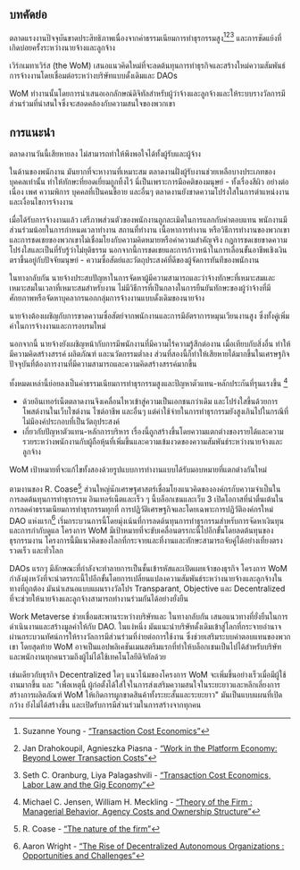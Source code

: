 

## บทคัดย่อ

ตลาดแรงงานปัจจุบันขาดประสิทธิภาพเนื่องจากค่าธรรมเนียมการทำธุรกรรมสูง[^1][^2][^3] และการขัดแย้งที่เกิดบ่อยครั้งระหว่างนายจ้างและลูกจ้าง

เวิร์กเมทาเวิร์ส (the WoM) เสนอแนวคิดใหม่ที่จะลดต้นทุนการทำธุรกิจและสร้างใหม่ความสัมพันธ์การจ้างงานโดยเชื่อมต่อระหว่างบริษัทแบบดั้งเดิมและ DAOs

WoM ทำงานนั้นโดยการนำเสนอเอกลักษณ์ดิจิทัลสำหรับผู้ว่าจ้างและลูกจ้างและให้ระบบรางวัลการมีส่วนร่วมที่น่าสนใจซึ่งจะสอดคล้องกับความสนใจของพวกเขา

## การแนะนำ

ตลาดงานวันนี้เสียหายลง ไม่สามารถทำให้พึงพอใจได้ทั้งผู้รับและผู้จ้าง

ในด้านของพนักงาน มันยากที่จะหางานที่เหมาะสม ตลาดงานฝั่งผู้รับงานช่วยเหลือบางประเภทของบุคคลเท่านั้น ทำให้ทักษะที่ยอดเยี่ยมถูกทิ้งไว้ นี่เป็นเพราะการมีอคติของมนุษย์ - ทั้งเรื่องสีผิว อย่างต่อเนื่อง เพศ ความพิการ บุคคลที่เป็นคนขี้อาย และอื่นๆ ตลาดงานยังขาดความโปร่งใสในการตำแหน่งงานและเงื่อนไขการจ้างงาน

เมื่อได้รับการจ้างงานแล้ว เสรีภาพส่วนตัวของพนักงานถูกละเมิดในการแลกกับค่าตอบแทน พนักงานมีส่วนร่วมน้อยในการกำหนดเวลาทำงาน สถานที่ทำงาน เนื้อหาการทำงาน หรือวิธีการทำงานของพวกเขา และการชดเชยของพวกเขาไม่เชื่อมโยงกับความคิดหมายหรือค่าความสำคัญจริง กฎการชดเชยขาดความโปร่งใสและเป็นที่รับรู้ว่าไม่ยุติธรรม นอกจากนี้การชดเชยและการก้าวหน้าในการเลื่อนขั้นอาชีพเชิงเงินตราขึ้นอยู่กับปัจจัยมนุษย์ - ความซื่อสัตย์และวัตถุประสงค์ที่ดีของผู้จัดการทันทีของพนักงาน

ในทางกลับกัน นายจ้างประสบปัญหาในการจัดหาผู้มีความสามารถและว่าจ้างทักษะที่เหมาะสมและเหมาะสมในเวลาที่เหมาะสมสำหรับงาน ไม่มีวิธีการที่เป็นกลางในการยืนยันทักษะของผู้ว่าจ้างที่มีศักยภาพหรือจัดหาบุคลากรนอกกลุ่มการจ้างงานแบบดั้งเดิมของนายจ้าง

นายจ้างต้องเผชิญกับการขาดความซื่อสัตย์จากพนักงานและการมีอัตราการหมุนเวียนงานสูง ซึ่งทั้งคู่เพิ่มค่าในการจ้างงานและการอบรมใหม่

นอกจากนี้ นายจ้างยังเผชิญหน้ากับการมีพนักงานที่มีความไร้ความรู้สึกต่องาน เมื่อเทียบกับสิ่งอื่น ทำให้มีความคิดสร้างสรรค์ ผลิตภัณฑ์ และนวัตกรรมต่ำลง ส่วนที่สองนี้ก็ทำให้เสียหายได้มากขึ้นในเศรษฐกิจปัจจุบันที่ต้องการงานที่มีความสามารถและความคิดสร้างสรรค์มากขึ้น

ทั้งหมดเหล่านี้ย่อยลงเป็นค่าธรรมเนียมการทำธุรกรรมสูงและปัญหาตัวแทน-หลักประกันที่รุนแรงขึ้น [^4]

- ด้วยอินเทอร์เน็ตตลาดงานจึงเคลื่อนไหวเข้าสู่ความเป็นเอกชนกว่าเดิม และโปร่งใสขึ้นด้วยการโพสต์งานในเว็บไซต์งาน ไซต์อาชีพ และอื่นๆ แต่ค่าใช้จ่ายในการทำธุรกรรมยังสูงเกินไปในกรณีที่ไม่มีองค์ประกอบที่เป็นวัตถุประสงค์
- เกี่ยวกับปัญหาตัวแทน-หลักการบริหาร เรื่องนี้ถูกสร้างขึ้นโดยความแตกต่างของรายได้และความรวยระหว่างพนักงานกับผู้ถือหุ้นที่เพิ่มขึ้นและความเข้มงวดของความสัมพันธ์ระหว่างนายจ้างและลูกจ้าง

WoM เป้าหมายที่จะแก้ไขทั้งสองด้วยรูปแบบการทำงานแบบได้รับมอบหมายที่แตกต่างกันใหม่

ตามงานของ R. Coase[^5] ส่วนใหญ่นักเศรษฐศาสตร์เชื่อมโยงแนวคิดขององค์กรกับความจำเป็นในการลดต้นทุนการทำธุรกรรม อินเทอร์เน็ตและเร็ว ๆ นี้บล็อกเชนและเว็บ 3 เปิดโอกาสที่น่าตื่นเต้นในการลดค่าธรรมเนียมการทำธุรกรรมทุกที่ การปฏิวัติเศรษฐกิจและโดยเฉพาะการปฏิวัติองค์กรใหม่ DAO แห่งแรก[^6] เริ่มกระบวนการนี้โดยมุ่งเน้นที่การลดต้นทุนการทำธุรกรรมสำหรับการจัดหาเงินทุนและการกำกับดูแล โครงการ WoM มีเป้าหมายที่จะขับเคลื่อนตรรกะนี้ไปอีกขั้นโดยลดต้นทุนของธุรกรรมงาน โครงการนี้มีแนวคิดของโลกที่กระจายและที่งานและทักษะสามารถจับคู่ได้อย่างเที่ยงตรง รวดเร็ว และทั่วโลก

DAOs แรกๆ มีลักษณะที่กำลังจะทำลายการเป็นชั้นเข้ารหัสและเปิดเผยเจ้าของธุรกิจ โครงการ WoM กำลังมุ่งหวังที่จะนำตรรกะนี้ไปอีกขั้นโดยการเปลี่ยนแปลงความสัมพันธ์ระหว่างนายจ้างและลูกจ้างในทางที่ถูกต้อง มันนำเสนอแบบแผนรางวัลโปร Transparant, Objective และ Decentralized ที่จะช่วยให้นายจ้างและลูกจ้างสามารถทำงานร่วมกันได้อย่างยั่งยืน

Work Metaverse ช่วยเชื่อมสะพานระหว่างบริษัทและ ในทางกลับกัน เสนอแนวทางที่ยั่งยืนในการดำเนินงานและสร้างมูลค่าให้กับ DAO. ในแง่หนึ่ง มันแนะนำบริษัทดั้งเดิมเข้าสู่โลกที่กระจายอำนาจผ่านกระบวนทัศน์การให้รางวัลการมีส่วนร่วมที่ง่ายต่อการใช้งาน ซึ่งช่วยเสริมระบบค่าตอบแทนของพวกเขา โดยสุดท้าย WoM อาจเป็นแอปพลิเคชันเมนสตรีมแรกที่ทำให้บล็อกเชนเป็นไปได้สำหรับบริษัทและพนักงานทุกคนรวมถึงผู้ไม่ได้ใช้เทคโนโลยีดิจิทัลด้วย

เช่นเดียวกับธุรกิจ Decentralized ใดๆ แนวโน้มของโครงการ WoM จะเพิ่มขึ้นอย่างเร็วเมื่อมีผู้ใช้งานมากขึ้น และ "เพื่อเหตุนี้ ผู้ก่อตั้งได้ใส่ใจในการส่งเสริมความสนใจในระยะยาวและหลีกเลี่ยงการสร้างการผลิตภัณฑ์ WoM ให้เกิดการผูกขาดสินค้าทั้งระยะสั้นและระยะยาว" มันเป็นแบบแผนที่เปิดกว้าง ยังไม่ได้สร้างขึ้น และเปิดรับการมีส่วนร่วมในการสร้างจากทุกคน


[^1]: Suzanne Young - [“Transaction Cost Economics”](https://www.academia.edu/24703426/Transaction_Cost_Economics)
[^2]: Jan Drahokoupil, Agnieszka Piasna - [“Work in the Platform Economy: Beyond Lower Transaction Costs”](https://www.intereconomics.eu/contents/year/2017/number/6/article/work-in-the-platform-economy-beyond-lower-transaction-costs.html)
[^3]: Seth C. Oranburg, Liya Palagashvili - [“Transaction Cost Economics, Labor Law and the Gig Economy”](https://dsc.duq.edu/cgi/viewcontent.cgi?article=1115&context=law-faculty-scholarship)
[^4]: Michael C. Jensen, William H. Meckling - [“Theory of the Firm : Managerial Behavior, Agency Costs and Ownership Structure”](https://www.sfu.ca/~wainwrig/Econ400/jensen-meckling.pdf)
[^5]: R. Coase - [“The nature of the firm”](http://econdse.org/wp-content/uploads/2014/09/firm-coase.pdf)
[^6]: Aaron Wright - [“The Rise of Decentralized Autonomous Organizations : Opportunities and Challenges”](https://stanford-jblp.pubpub.org/pub/rise-of-daos/release/1)

